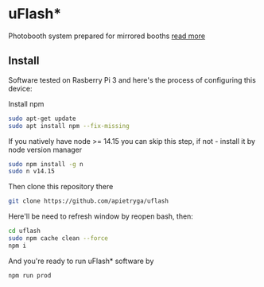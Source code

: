 # uFlash*
Photobooth system prepared for mirrored booths [read more](https://apietryga.github.io/projects/uflash)

## Install
Software tested on Rasberry Pi 3 and here's the process of configuring this device:

Install npm
```bash
sudo apt-get update
sudo apt install npm --fix-missing
```

If you natively have node >= 14.15 you can skip this step, if not - install it by node version manager
```bash
sudo npm install -g n
sudo n v14.15
```

Then clone this repository there
```bash
git clone https://github.com/apietryga/uflash
```

Here'll be need to refresh window by reopen bash, then:
```bash
cd uflash
sudo npm cache clean --force
npm i
```

And you're ready to run uFlash* software by
```bash
npm run prod
```